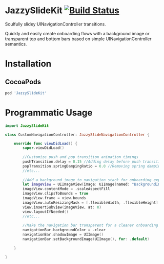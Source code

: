 # JazzySlideKit [![Build Status](https://travis-ci.com/JazzyComponents/JazzySlideKit.svg?branch=develop)](https://travis-ci.com/JazzyComponents/JazzySlideKit)
Soulfully slidey UINavigationController transitions.

Quickly and easily create onboarding flows with a background image or transparent top and bottom bars based on simple UINavigationController semantics.

# Installation

## CocoaPods
```ruby
pod 'JazzySlideKit'
```

# Programmatic Usage
```swift
import JazzySlideKit

class CustomNavigationController: JazzySlideNavigationController {

    override func viewDidLoad() {
        super.viewDidLoad()
        
        //Customize push and pop transition animation timings
        pushTransition.delay = 0.15 //Adding delay before push transition. Default is 0.0.
        popTransition.springDampingRatio = 0.0 //Removing spring damping effect for pop transition. Default is 0.75.
        //etc...
        
        //Add a background image to navigation stack for onboarding experience
        let imageView = UIImageView(image: UIImage(named: "BackgroundImage"))
        imageView.contentMode = .scaleAspectFill
        imageView.clipsToBounds = true
        imageView.frame = view.bounds
        imageView.autoResizingMask = [.flexibleWidth, .flexibleHeight]
        view.insertSubview(imageView, at: 0)
        view.layoutIfNeeded()
        //etc...
        
        //Make the navigation bar transparent for a cleaner onboarding experience
        navigationBar.backgroundColor = .clear
        navigationBar.shadowImage = UIImage()
        navigationBar.setBackgroundImage(UIImage(), for: .default)  
        
    }

}
```

